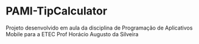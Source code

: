 # PAMI-TipCalculator
Projeto desenvolvido em aula da disciplina de Programação de Aplicativos Mobile para a ETEC Prof Horácio Augusto da Silveira
